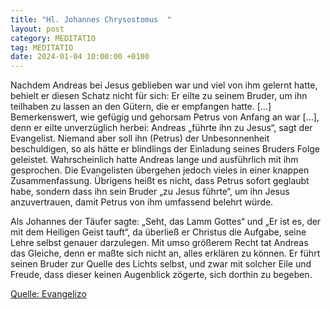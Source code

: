 ```yaml
---
title: "Hl. Johannes Chrysostomus  "
layout: post
category: MEDITATIO
tag: MEDITATIO
date: 2024-01-04 10:00:00 +0100
---
```

Nachdem Andreas bei Jesus geblieben war und viel von ihm gelernt hatte, behielt er diesen Schatz nicht für sich: Er eilte zu seinem Bruder, um ihn teilhaben zu lassen an den Gütern, die er empfangen hatte. […] Bemerkenswert, wie gefügig und gehorsam Petrus von Anfang an war […], denn er eilte unverzüglich herbei: Andreas „führte ihn zu Jesus“, sagt der Evangelist.<!--more--> Niemand aber soll ihn (Petrus) der Unbesonnenheit beschuldigen, so als hätte er blindlings der Einladung seines Bruders Folge geleistet. Wahrscheinlich hatte Andreas lange und ausführlich mit ihm gesprochen. Die Evangelisten übergehen jedoch vieles in einer knappen Zusammenfassung. Übrigens heißt es nicht, dass Petrus sofort geglaubt habe, sondern dass ihn sein Bruder „zu Jesus führte“, um ihn Jesus anzuvertrauen, damit Petrus von ihm umfassend belehrt würde.

Als Johannes der Täufer sagte: „Seht, das Lamm Gottes“ und „Er ist es, der mit dem Heiligen Geist tauft“, da überließ er Christus die Aufgabe, seine Lehre selbst genauer darzulegen. Mit umso größerem Recht tat Andreas das Gleiche, denn er maßte sich nicht an, alles erklären zu können. Er führt seinen Bruder zur Quelle des Lichts selbst, und zwar mit solcher Eile und Freude, dass dieser keinen Augenblick zögerte, sich dorthin zu begeben.


[Quelle: Evangelizo](https://evangeliumtagfuertag.org/DE/gospel)